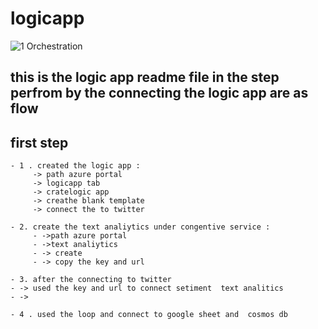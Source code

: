 # logicapp

![1 Orchestration](https://user-images.githubusercontent.com/45007910/117761941-d884c700-b245-11eb-9b0f-1dc01e9c6886.png)


## this is the logic app readme file in the step perfrom by the connecting the logic app are as flow

## first step 
    - 1 . created the logic app :
         -> path azure portal 
         -> logicapp tab 
         -> cratelogic app 
         -> creathe blank template 
         -> connect the to twitter 
     
    - 2. create the text analiytics under congentive service :
         - ->path azure portal 
         - ->text analiytics 
         - -> create 
         - -> copy the key and url 
         
    - 3. after the connecting to twitter 
    - -> used the key and url to connect setiment  text analitics 
    - ->
    
    - 4 . used the loop and connect to google sheet and  cosmos db 
    
    
